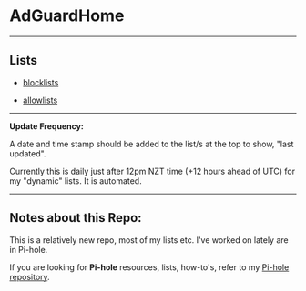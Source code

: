 # AdGuardHome

----

## Lists

* [blocklists](blocklists)

* [allowlists](allowlists)

----


<b>Update Frequency:</b>

A date and time stamp should be added to the list/s at the top to show, "last updated". 

Currently this is daily just after 12pm NZT time (+12 hours ahead of UTC) for my "dynamic" lists. It is automated.

----


## Notes about this Repo:

This is a relatively new repo, most of my lists etc. I've worked on lately are in Pi-hole.

If you are looking for <b>Pi-hole</b> resources, lists, how-to's, refer to my [Pi-hole repository](https://github.com/lz-eng/pi-hole).
